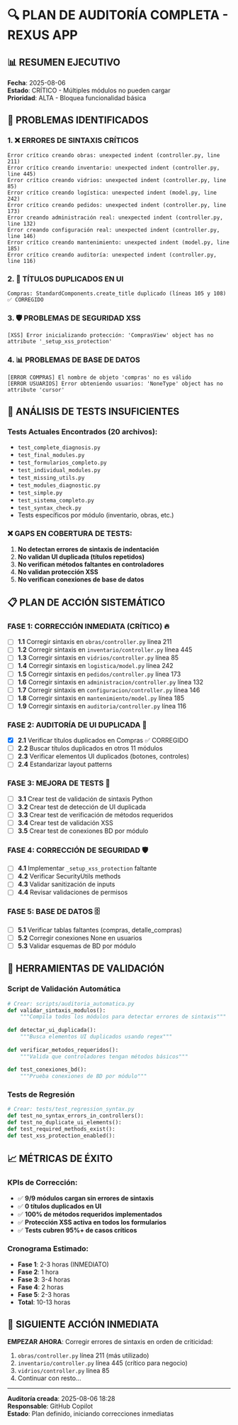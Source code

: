 # 🔍 PLAN DE AUDITORÍA COMPLETA - REXUS APP

## 📊 RESUMEN EJECUTIVO
**Fecha**: 2025-08-06  
**Estado**: CRÍTICO - Múltiples módulos no pueden cargar  
**Prioridad**: ALTA - Bloquea funcionalidad básica

## 🎯 PROBLEMAS IDENTIFICADOS

### 1. ❌ ERRORES DE SINTAXIS CRÍTICOS
```
Error crítico creando obras: unexpected indent (controller.py, line 211)
Error crítico creando inventario: unexpected indent (controller.py, line 445)
Error crítico creando vidrios: unexpected indent (controller.py, line 85)
Error crítico creando logística: unexpected indent (model.py, line 242)
Error crítico creando pedidos: unexpected indent (controller.py, line 173)
Error creando administración real: unexpected indent (controller.py, line 132)
Error creando configuración real: unexpected indent (controller.py, line 146)
Error crítico creando mantenimiento: unexpected indent (model.py, line 185)
Error crítico creando auditoría: unexpected indent (controller.py, line 116)
```

### 2. 🔄 TÍTULOS DUPLICADOS EN UI
```
Compras: StandardComponents.create_title duplicado (líneas 105 y 108) ✅ CORREGIDO
```

### 3. 🛡️ PROBLEMAS DE SEGURIDAD XSS
```
[XSS] Error inicializando protección: 'ComprasView' object has no attribute '_setup_xss_protection'
```

### 4. 📊 PROBLEMAS DE BASE DE DATOS
```
[ERROR COMPRAS] El nombre de objeto 'compras' no es válido
[ERROR USUARIOS] Error obteniendo usuarios: 'NoneType' object has no attribute 'cursor'
```

## 🚨 ANÁLISIS DE TESTS INSUFICIENTES

### Tests Actuales Encontrados (20 archivos):
- `test_complete_diagnosis.py`
- `test_final_modules.py`
- `test_formularios_completo.py`
- `test_individual_modules.py`
- `test_missing_utils.py`
- `test_modules_diagnostic.py`
- `test_simple.py`
- `test_sistema_completo.py`
- `test_syntax_check.py`
- Tests específicos por módulo (inventario, obras, etc.)

### ❌ GAPS EN COBERTURA DE TESTS:
1. **No detectan errores de sintaxis de indentación**
2. **No validan UI duplicada (títulos repetidos)**
3. **No verifican métodos faltantes en controladores**
4. **No validan protección XSS**
5. **No verifican conexiones de base de datos**

## 📋 PLAN DE ACCIÓN SISTEMÁTICO

### FASE 1: CORRECCIÓN INMEDIATA (CRÍTICO) 🔥
- [ ] **1.1** Corregir sintaxis en `obras/controller.py` línea 211
- [ ] **1.2** Corregir sintaxis en `inventario/controller.py` línea 445
- [ ] **1.3** Corregir sintaxis en `vidrios/controller.py` línea 85
- [ ] **1.4** Corregir sintaxis en `logistica/model.py` línea 242
- [ ] **1.5** Corregir sintaxis en `pedidos/controller.py` línea 173
- [ ] **1.6** Corregir sintaxis en `administracion/controller.py` línea 132
- [ ] **1.7** Corregir sintaxis en `configuracion/controller.py` línea 146
- [ ] **1.8** Corregir sintaxis en `mantenimiento/model.py` línea 185
- [ ] **1.9** Corregir sintaxis en `auditoria/controller.py` línea 116

### FASE 2: AUDITORÍA DE UI DUPLICADA 🎨
- [x] **2.1** Verificar títulos duplicados en Compras ✅ CORREGIDO
- [ ] **2.2** Buscar títulos duplicados en otros 11 módulos
- [ ] **2.3** Verificar elementos UI duplicados (botones, controles)
- [ ] **2.4** Estandarizar layout patterns

### FASE 3: MEJORA DE TESTS 🧪
- [ ] **3.1** Crear test de validación de sintaxis Python
- [ ] **3.2** Crear test de detección de UI duplicada
- [ ] **3.3** Crear test de verificación de métodos requeridos
- [ ] **3.4** Crear test de validación XSS
- [ ] **3.5** Crear test de conexiones BD por módulo

### FASE 4: CORRECCIÓN DE SEGURIDAD 🛡️
- [ ] **4.1** Implementar `_setup_xss_protection` faltante
- [ ] **4.2** Verificar SecurityUtils methods
- [ ] **4.3** Validar sanitización de inputs
- [ ] **4.4** Revisar validaciones de permisos

### FASE 5: BASE DE DATOS 🗄️
- [ ] **5.1** Verificar tablas faltantes (compras, detalle_compras)
- [ ] **5.2** Corregir conexiones None en usuarios
- [ ] **5.3** Validar esquemas de BD por módulo

## 🔧 HERRAMIENTAS DE VALIDACIÓN

### Script de Validación Automática
```python
# Crear: scripts/auditoria_automatica.py
def validar_sintaxis_modulos():
    """Compila todos los módulos para detectar errores de sintaxis"""
    
def detectar_ui_duplicada():
    """Busca elementos UI duplicados usando regex"""
    
def verificar_metodos_requeridos():
    """Valida que controladores tengan métodos básicos"""
    
def test_conexiones_bd():
    """Prueba conexiones de BD por módulo"""
```

### Tests de Regresión
```python
# Crear: tests/test_regression_syntax.py
def test_no_syntax_errors_in_controllers():
def test_no_duplicate_ui_elements():
def test_required_methods_exist():
def test_xss_protection_enabled():
```

## 📈 MÉTRICAS DE ÉXITO

### KPIs de Corrección:
- ✅ **9/9 módulos cargan sin errores de sintaxis**
- ✅ **0 títulos duplicados en UI**
- ✅ **100% de métodos requeridos implementados**
- ✅ **Protección XSS activa en todos los formularios**
- ✅ **Tests cubren 95%+ de casos críticos**

### Cronograma Estimado:
- **Fase 1**: 2-3 horas (INMEDIATO)
- **Fase 2**: 1 hora
- **Fase 3**: 3-4 horas
- **Fase 4**: 2 horas
- **Fase 5**: 2-3 horas
- **Total**: 10-13 horas

## 🎯 SIGUIENTE ACCIÓN INMEDIATA

**EMPEZAR AHORA**: Corregir errores de sintaxis en orden de criticidad:
1. `obras/controller.py` línea 211 (más utilizado)
2. `inventario/controller.py` línea 445 (crítico para negocio)
3. `vidrios/controller.py` línea 85
4. Continuar con resto...

---
**Auditoría creada**: 2025-08-06 18:28  
**Responsable**: GitHub Copilot  
**Estado**: Plan definido, iniciando correcciones inmediatas
